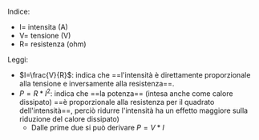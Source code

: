   Indice:
  * I= intensita (A)
  * V= tensione (V)
  * R= resistenza (ohm)  

Leggi:  

* $I=\frac{V}{R}$: indica che ==l'intensità è direttamente proporzionale alla tensione e inversamente alla resistenza==.
* $P=R*I^2$: indica che ==la potenza== (intesa anche come calore dissipato) ==è proporzionale alla resistenza per il quadrato dell'intensità==, perciò ridurre l'intensità ha un effetto maggiore sulla riduzione del calore dissipato)
	* Dalle prime due si può derivare $P=V*I$